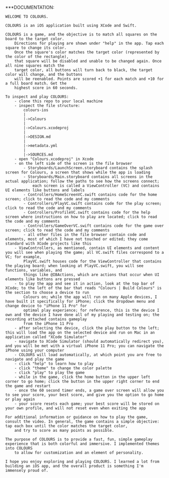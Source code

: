 ***DOCUMENTATION:

    WELCOME TO COLOURS.

    COLOURS is an iOS application built using XCode and Swift.

    COLOURS is a game, and the objective is to match all squares on the board to the target color.
        Directions for playing are shown under "help" in the app. Tap each square to change its color.
        Once the square's color matches the target color (represented by the color of the rectangle),
        that square will be disabled and unable to be changed again. Once all nine squares match the
        target color, all buttons will turn back to black, the target color will change, and the buttons
        will be reenabled. Points are scored +1 for each match and +10 for a full board match. Get the
        highest score in 60 seconds.

    To inspect and play COLOURS:
        - clone this repo to your local machine
        - inspect the file structure:
            colours-ios
            |
            |->Colours
            |
            |->Colours.xcodeproj
            |
            |->DESIGN.md
            |
            |->metadata.yml
            |
            |->SOURCES.md
        - open "Colours.xcodeproj" in Xcode
        - on the left side of the screen is the file browser
            - Storyboards/LaunchScreen.storyboard contains the splash screen for Colours, a screen that shows while the app is loading
            - Storyboards/Main.storyboard contains all screens in the actual application; follow the paths to see how the screens connect;
                each screen is called a ViewController (VC) and contains UI elements like buttons and labels
            - Controllers/HomeScreenVC.swift contains code for the home screen; click to read the code and my comments
            - Controllers/PlayVC.swift contains code for the play screen; click to read the code and my comments
            - Controllers/ProfileVC.swift contains code for the help screen where instructions on how to play are located; click to read the code and my comments
            - Controllers/GameOverVC.swift contains code for the game over screen; click to read the code and my comments
            - all other files in the file browser contain code and elements, most of which I have not touched or edited; they come standard with XCode projects like this
        - ViewControllers, as mentioned, contain UI elements and content you will see when playing the game; all VC.swift files correspond to a VC; for example,
            PlayVC.swift houses code for the ViewController that contains the playing board; when looking at PlayVC.swift, you will see functions, variables, and
            things like @IBActions, which are actions that occur when UI elements like buttons are pressed
        - to play the app and see it in action, look at the top bar of XCode; to the left of the bar that reads "Colours | Build Colours" is the section to choose a device to run
            Colours on; while the app will run on many Apple devices, I have built it specifically for iPhone; click the dropdown menu and change device to "iPhone 11 Pro" for
            optimal play experience; for reference, this is the device I own and the device I have done all of my playing and testing on; the recording attached contains gameplay
            from the iPhone 11 Pro
        - after selecting the device, click the play button to the left; this will load the app on the selected device and run on Mac in an application called "XCode Simulator"
        - navigate to XCode Simulator (should automatically redirect you), and you will be met with a virtual iPhone 11 Pro; you can navigate the iPhone using your computer
        - COLOURS will load automatically, at which point you are free to navigate and play the game
        - click "help" to learn how to play
        - click "theme" to change the color palette
        - click "play" to play the game
        - while in the game, click the home button in the upper left  corner to go home; click the button in the upper right corner to end the game and restart
        - once the 60 second timer ends, a game over screen will allow you to see your score, your best score, and give you the option to go home or play again
        - your score resets each game; your best score will be stored on your own profile, and will not reset even when exiting the app

    For additional information or guidance on how to play the game, consult the video. In general, the game contains a simple objective: tap each box until the color matches the target color,
        and try to score as many points as possible.

    The purpose of COLOURS is to provide a fast, fun, simple gameplay experience that is both colorful and immersive. I implemented themes into COLOURS
        to allow for customization and an element of personality.

    I hope you enjoy exploring and playing COLOURS. I learned a lot from building an iOS app, and the overall product is something I'm immensely proud of.
